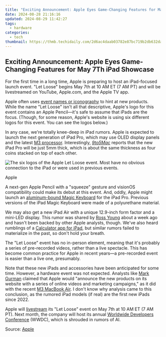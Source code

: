 ```yaml
---
title: "Exciting Announcement: Apple Eyes Game-Changing Features for May 7Th iPad Showcase"
date: 2024-08-28 21:16:16
updated: 2024-08-29 11:42:27
tags:
  - hardware
categories:
  - tech
thumbnail: https://thmb.techidaily.com/2d6ac4daab03782e87bc719b2db632da8a61451d4393b505f580f9ee7960f313.jpg
---
```


## Exciting Announcement: Apple Eyes Game-Changing Features for May 7Th iPad Showcase

For the first time in a long time, Apple is preparing to host an iPad-focused launch event. "Let Loose" begins May 7th at 10 AM ET (7 AM PT) and will be livestreamed on YouTube, Apple.com, and the Apple TV app.

 Apple often uses [event names or iconography](https://fox-access.techidaily.com/new-in-2024-expand-your-creative-toolkit-incorporating-custom-fonts-into-after-effects/) to hint at new products. While the name "Let Loose" isn't all that descriptive, Apple's logo for this event contains an Apple Pencil—it's safe to assume that iPads are the focus. (Though, for some reason, Apple's website is using six different logos for this event. You can see the logos below.)

 In any case, we're totally knee-deep in iPad rumors. Apple is expected to launch the next generation of iPad Pro, which may use OLED display panels and the latest [M3 processor](https://extra-information.techidaily.com/2024-approved-case-study-approach-learning-from-successful-market-research-examples/). Interestingly, _[9to5Mac](https://9to5mac.com/2024/02/20/larger-ipad-air-thinner-ipad-pro/)_ reports that the new iPad Pro will be just 5mm thick, which is about the same thickness as four coins stacked on top of each other.

![The six logos of the Apple Let Loose event. Most have no obvious connection to the iPad or were used in previous events.](https://static1.howtogeekimages.com/wordpress/wp-content/uploads/2024/04/41.jpg) 

Apple

 A next-gen Apple Pencil with a "squeeze" gesture and visionOS compatibility could make its debut at this event. And, oddly, Apple might launch an [aluminum-bound Magic Keyboard](https://www.bloomberg.com/news/newsletters/2023-08-27/ipad-pro-2024-magic-keyboard-redesigned-tablet-m3-september-12-event-details-lltgk6fv) for the iPad Pro. Previous versions of the iPad Magic Keyboard were made of a polyurethane material.

 We may also get a new iPad Air with a unique 12.9-inch form factor and a mini-LED display. This rumor was shared by [Ross Young](https://twitter.com/DSCCRoss/status/1780966729981845811) about a week ago and hasn't been backed by other Apple analysts, though. We've also heard rumblings of a [Calculator app for iPad](https://www.macrumors.com/2024/04/23/calculator-app-for-ipad-rumor/), but similar rumors failed to materialize in the past, so don't hold your breath.

 The "Let Loose" event has no in-person element, meaning that it's probably a series of pre-recorded videos, rather than a live spectacle. This has become common practice for Apple in recent years—a pre-recorded event is easier than a live one, presumably.

 Note that these new iPads and accessories have been anticipated for some time. However, a hardware event was not expected. Analysts like [Mark Gurman](https://www.bloomberg.com/news/newsletters/2024-03-03/why-was-apple-car-canceled-the-hubris-in-apple-thinking-it-could-outdo-tesla-ltbke5ut) claimed that Apple would "announce the new products on its website with a series of online videos and marketing campaigns," as it did with the recent [M3 MacBook Air](https://network-issues.techidaily.com/swift-correction-of-diagonal-screen-gaps/). I don't know why analysis came to this conclusion, as the rumored iPad models (if real) are the first new iPads since 2022.

 Apple will [livestream](https://developer.apple.com/news/?id=48bfiihn) its "Let Loose" event on May 7th at 10 AM ET (7 AM PT). Next month, the company will host its annual [Worldwide Developers Conference](https://sound-issues.techidaily.com/fixing-headphone-issues-on-windows-11-a-step-by-step-guide/) (WWDC), which is shrouded in rumors of AI.

 Source: [Apple](https://developer.apple.com/news/?id=48bfiihn)

<ins class="adsbygoogle"
     style="display:block"
     data-ad-format="autorelaxed"
     data-ad-client="ca-pub-7571918770474297"
     data-ad-slot="1223367746"></ins>



<ins class="adsbygoogle"
     style="display:block"
     data-ad-client="ca-pub-7571918770474297"
     data-ad-slot="8358498916"
     data-ad-format="auto"
     data-full-width-responsive="true"></ins>
